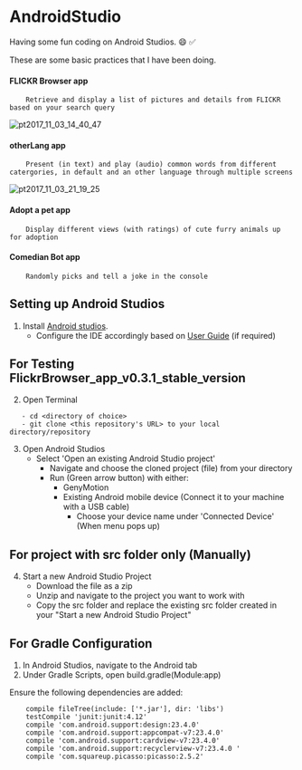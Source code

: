 # AndroidStudio
Having some fun coding on Android Studios. :smile: :white_check_mark:

These are some basic practices that I have been doing.

#### FLICKR Browser app 
```
    Retrieve and display a list of pictures and details from FLICKR based on your search query
```   
![pt2017_11_03_14_40_47](https://user-images.githubusercontent.com/28585087/32362546-21f57830-c0a5-11e7-80ef-74d32cff11fc.jpg)

#### otherLang app
```
    Present (in text) and play (audio) common words from different catergories, in default and an other language through multiple screens
```   
![pt2017_11_03_21_19_25](https://user-images.githubusercontent.com/28585087/32375523-e8026682-c0dc-11e7-8e91-c2108b715b34.jpg)
#### Adopt a pet app
```
    Display different views (with ratings) of cute furry animals up for adoption
```   


#### Comedian Bot app
```
    Randomly picks and tell a joke in the console
```

## Setting up Android Studios

1. Install [Android studios](https://developer.android.com/studio/index.html?gclid=Cj0KCQjwvabPBRD5ARIsAIwFXBkZI0ZKf-1QBM2wcMIk7tRwd-6ZV_uzZSnkhSBGHgyqTRtpyXM7xkAaAo9kEALw_wcB).
   - Configure the IDE accordingly based on [User Guide](https://developer.android.com/studio/intro/index.html) (if required)

## For Testing FlickrBrowser_app_v0.3.1_stable_version
2. Open Terminal 
```
   - cd <directory of choice>
   - git clone <this repository's URL> to your local directory/repository
```
3. Open Android Studios 
   - Select 'Open an existing Android Studio project'
     - Navigate and choose the cloned project (file) from your directory
      - Run (Green arrow button) with either:
        - GenyMotion
        - Existing Android mobile device (Connect it to your machine with a USB cable)
          - Choose your device name under 'Connected Device' (When menu pops up) 
       
## For project with src folder only (Manually)
4. Start a new Android Studio Project
   - Download the file as a zip
   - Unzip and navigate to the project you want to work with
   - Copy the src folder and replace the existing src folder created in your "Start a new Android Studio Project"

## For Gradle Configuration

1. In Android Studios, navigate to the Android tab
2. Under Gradle Scripts, open build.gradle(Module:app)

Ensure the following dependencies are added:
```
    compile fileTree(include: ['*.jar'], dir: 'libs')
    testCompile 'junit:junit:4.12'
    compile 'com.android.support:design:23.4.0'
    compile 'com.android.support:appcompat-v7:23.4.0'
    compile 'com.android.support:cardview-v7:23.4.0'
    compile 'com.android.support:recyclerview-v7:23.4.0 '
    compile 'com.squareup.picasso:picasso:2.5.2'
```
  




